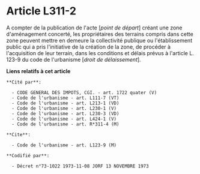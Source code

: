 # Article L311-2

A compter de la publication de l'acte [*point de départ*] créant une zone d'aménagement concerté, les propriétaires des
terrains compris dans cette zone peuvent mettre en demeure la collectivité publique ou l'établissement public qui a pris
l'initiative de la création de la zone, de procéder à l'acquisition de leur terrain, dans les conditions et délais prévus à
l'article L. 123-9 du code de l'urbanisme [*droit de délaissement*].

**Liens relatifs à cet article**

	**Cité par**:

	  - CODE GENERAL DES IMPOTS, CGI. - art. 1722 quater (V)
	  - Code de l'urbanisme - art. L111-7 (VT)
	  - Code de l'urbanisme - art. L213-1 (VD)
	  - Code de l'urbanisme - art. L230-1 (V)
	  - Code de l'urbanisme - art. L230-3 (VD)
	  - Code de l'urbanisme - art. L424-1 (V)
	  - Code de l'urbanisme - art. R*311-4 (M)

	**Cite**:

	  - Code de l'urbanisme - art. L123-9 (M)

	**Codifié par**:

	  - Décret n°73-1022 1973-11-08 JORF 13 NOVEMBRE 1973
